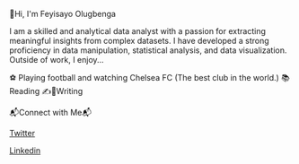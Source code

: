 👋Hi, I'm Feyisayo Olugbenga

I am a skilled and analytical data analyst with a passion for extracting meaningful insights from complex datasets. I have developed a strong proficiency in data manipulation, statistical analysis, and data visualization.
Outside of work, I enjoy...

⚽ Playing football and watching Chelsea FC (The best club in the world.) 📚 Reading ✍️📝Writing

📬Connect with Me📬

[Twitter](https://twitter.com/lacostey94)

[Linkedin](https://www.linkedin.com/in/feyisayo-olugbenga/)
